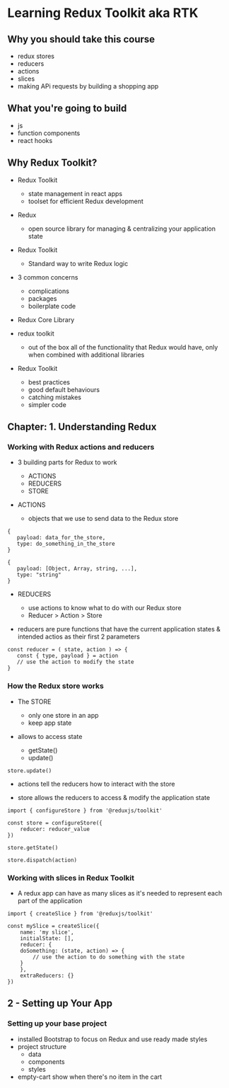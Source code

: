 # Learning Redux Toolkit aka RTK

## Why you should take this course

- redux stores
- reducers
- actions
- slices
- making APi requests by building a shopping app

## What you're going to build

- js
- function components
- react hooks

## Why Redux Toolkit?

- Redux Toolkit

  - state management in react apps
  - toolset for efficient Redux development

- Redux

  - open source library for managing & centralizing your application state

- Redux Toolkit

  - Standard way to write Redux logic

- 3 common concerns

  - complications
  - packages
  - boilerplate code

- Redux Core Library

- redux toolkit

  - out of the box all of the functionality that Redux would have, only when combined with additional libraries

- Redux Toolkit
  - best practices
  - good default behaviours
  - catching mistakes
  - simpler code

## Chapter: 1. Understanding Redux

### Working with Redux actions and reducers

- 3 building parts for Redux to work

  - ACTIONS
  - REDUCERS
  - STORE

- ACTIONS
  - objects that we use to send data to the Redux store

```
{
   payload: data_for_the_store,
   type: do_something_in_the_store
}
```

```
{
   payload: [Object, Array, string, ...],
   type: "string"
}
```

- REDUCERS

  - use actions to know what to do with our Redux store
  - Reducer > Action > Store

- reducers are pure functions that have the current application states & intended actios as their first 2 parameters

```
const reducer = ( state, action ) => {
   const { type, payload } = action
   // use the action to modify the state
}
```

### How the Redux store works

- The STORE

  - only one store in an app
  - keep app state

- allows to access state
  - getState()
  - update()

`store.update()`

- actions tell the reducers how to interact with the store

- store allows the reducers to access & modify the application state

```
import { configureStore } from '@reduxjs/toolkit'

const store = configureStore({
    reducer: reducer_value
})
```

`store.getState()`

`store.dispatch(action)`

### Working with slices in Redux Toolkit

- A redux app can have as many slices as it's needed to represent each part of the application

```
import { createSlice } from '@reduxjs/toolkit'

const mySlice = createSlice({
    name: 'my slice',
    initialState: [],
    reducer: {
    doSomething: (state, action) => {
        // use the action to do something with the state
    }
    },
    extraReducers: {}
})
```

## 2 - Setting up Your App

### Setting up your base project

- installed Bootstrap to focus on Redux and use ready made styles
- project structure
  - data
  - components
  - styles
- empty-cart show when there's no item in the cart
